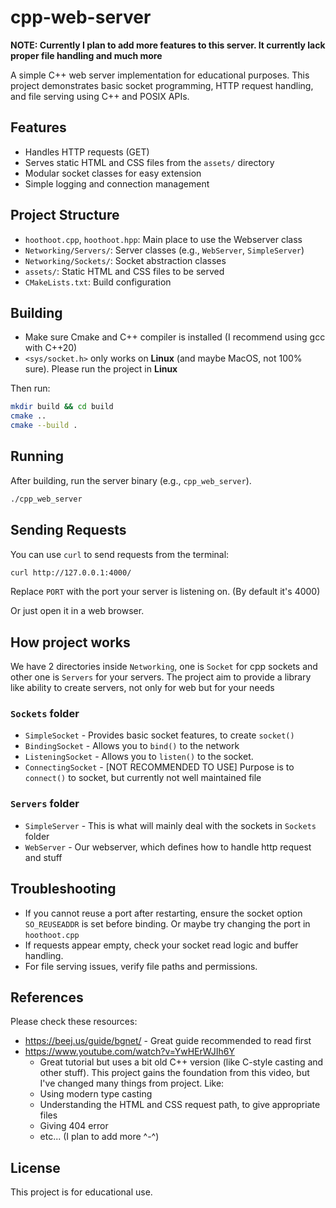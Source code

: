 # cpp-web-server

**NOTE: Currently I plan to add more features to this server. It currently lack proper file handling and much more**

A simple C++ web server implementation for educational purposes. This project demonstrates basic socket programming, HTTP request handling, and file serving using C++ and POSIX APIs.

## Features
- Handles HTTP requests (GET)
- Serves static HTML and CSS files from the `assets/` directory
- Modular socket classes for easy extension
- Simple logging and connection management

## Project Structure
- `hoothoot.cpp`, `hoothoot.hpp`: Main place to use the Webserver class
- `Networking/Servers/`: Server classes (e.g., `WebServer`, `SimpleServer`)
- `Networking/Sockets/`: Socket abstraction classes
- `assets/`: Static HTML and CSS files to be served
- `CMakeLists.txt`: Build configuration

## Building

- Make sure Cmake and C++ compiler is installed (I recommend using gcc with C++20)
- `<sys/socket.h>` only works on **Linux** (and maybe MacOS, not 100% sure). Please run the project in **Linux**

Then run:

```bash
mkdir build && cd build
cmake ..
cmake --build .
```

## Running
After building, run the server binary (e.g., `cpp_web_server`).

```bash
./cpp_web_server
```

## Sending Requests
You can use `curl` to send requests from the terminal:

```bash
curl http://127.0.0.1:4000/
```
Replace `PORT` with the port your server is listening on. (By default it's 4000)

Or just open it in a web browser.


## How project works

We have 2 directories inside `Networking`, one is `Socket` for cpp sockets and other one is `Servers` for your servers. The project aim to provide a library like ability to create servers, not only for web but for your needs

### `Sockets` folder
- `SimpleSocket` - Provides basic socket features, to create `socket()`
- `BindingSocket` - Allows you to `bind()` to the network
- `ListeningSocket` - Allows you to `listen()` to the socket. 
- `ConnectingSocket` - [NOT RECOMMENDED TO USE] Purpose is to `connect()` to socket, but currently not well maintained file

### `Servers` folder
- `SimpleServer` - This is what will mainly deal with the sockets in `Sockets` folder
- `WebServer` - Our webserver, which defines how to handle http request and stuff

## Troubleshooting
- If you cannot reuse a port after restarting, ensure the socket option `SO_REUSEADDR` is set before binding. Or maybe try changing the port in `hoothoot.cpp`
- If requests appear empty, check your socket read logic and buffer handling.
- For file serving issues, verify file paths and permissions.

## References
Please check these resources:
- https://beej.us/guide/bgnet/ - Great guide recommended to read first
- https://www.youtube.com/watch?v=YwHErWJIh6Y 
  - Great tutorial but uses a bit old C++ version (like C-style casting and other stuff). This project gains the foundation from this video, but I've changed many things from project. Like:
  - Using modern type casting
  - Understanding the HTML and CSS request path, to give appropriate files
  - Giving 404 error
  - etc... (I plan to add more ^-^)

## License
This project is for educational use.

